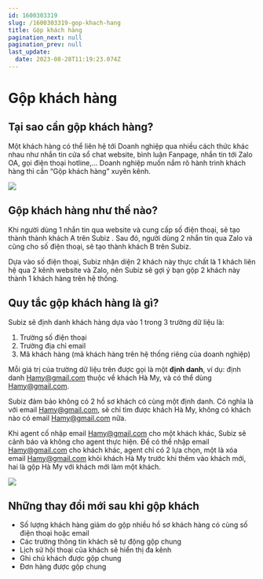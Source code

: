 ```yaml
---
id: 1600303319
slug: /1600303319-gop-khach-hang
title: Gộp khách hàng
pagination_next: null
pagination_prev: null
last_update:
  date: 2023-08-28T11:19:23.074Z
---
```


# Gộp khách hàng



## Tại sao cần gộp khách hàng?


Một khách hàng có thể liên hệ tới Doanh nghiệp qua nhiều cách thức khác nhau như nhắn tin cửa sổ chat website, bình luận Fanpage, nhắn tin tới Zalo OA, gọi điện thoại hotline,... Doanh nghiệp muốn nắm rõ hành trình khách hàng thì cần “Gộp khách hàng” xuyên kênh.


![](https://vcdn.subiz-cdn.com/file/firtilwmgpxoioasbhnp_acpxkgumifuoofoosble)

## Gộp khách hàng như thế nào?


Khi người dùng 1 nhắn tin qua website và cung cấp số điện thoại, sẽ tạo thành thành khách A trên Subiz . Sau đó, người dùng 2 nhắn tin qua Zalo và cũng cho số điện thoại, sẽ tạo thành khách B trên Subiz. 

Dựa vào số điện thoại, Subiz nhận diện 2 khách này thực chất là 1 khách liên hệ qua 2 kênh website và Zalo, nên Subiz sẽ gợi ý bạn gộp 2 khách này thành 1 khách hàng trên hệ thống.
## Quy tắc gộp khách hàng là gì?


Subiz sẽ định danh khách hàng dựa vào 1 trong 3 trường dữ liệu là:

01. Trường số điện thoại
11. Trường địa chỉ email
21. Mã khách hàng (mã khách hàng trên hệ thống riêng của doanh nghiệp)

Mỗi giá trị của trường dữ liệu trên được gọi là một **định danh**, ví dụ: định danh Hamy@gmail.com thuộc về khách Hà My, và có thể dùng Hamy@gmail.com.

Subiz đảm bảo không có 2 hồ sơ khách có cùng một định danh. Có nghĩa là với email Hamy@gmail.com, sẽ chỉ tìm được khách Hà My, không có khách nào có email Hamy@gmail.com nữa.

Khi agent cố nhập email Hamy@gmail.com cho một khách khác, Subiz sẽ cảnh báo và không cho agent thực hiện. Để có thể nhập email Hamy@gmail.com cho khách khác, agent chỉ có 2 lựa chọn, một là xóa email Hamy@gmail.com khỏi khách Hà My trước khi thêm vào khách mới, hai là gộp Hà My với khách mới làm một khách.


![](https://vcdn.subiz-cdn.com/file/firtilwmkbmymvxckmmv_acpxkgumifuoofoosble)

## Những thay đổi mới sau khi gộp khách


- Số lượng khách hàng giảm do gộp nhiều hồ sơ khách hàng có cùng số điện thoại hoặc email
- Các trường thông tin khách sẽ tự động gộp chung
- Lịch sử hội thoại của khách sẽ hiển thị đa kênh
- Ghi chú khách được gộp chung
- Đơn hàng được gộp chung